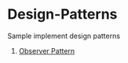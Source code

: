 Design-Patterns
===============

Sample implement design patterns

1. [Observer Pattern](https://github.com/liverbool/Design-Patterns/wiki/Observer-Pattern)
